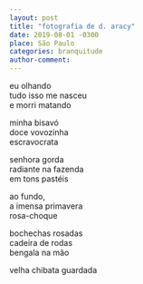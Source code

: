 ```yaml
---
layout: post
title: "fotografia de d. aracy"
date: 2019-08-01 -0300
place: São Paulo
categories: branquitude
author-comment:
---
```


<!--more-->
eu olhando  
tudo isso me nasceu  
e morri matando  

minha bisavó  
doce vovozinha  
escravocrata  

senhora gorda  
radiante na fazenda    
em tons pastéis  

ao fundo,  
a imensa primavera  
rosa-choque  

bochechas rosadas  
cadeira de rodas  
bengala na mão

velha chibata guardada    
